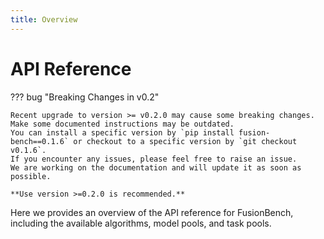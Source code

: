 ```yaml
---
title: Overview
---
```

# API Reference

??? bug "Breaking Changes in v0.2"

    Recent upgrade to version >= v0.2.0 may cause some breaking changes. Make some documented instructions may be outdated.
    You can install a specific version by `pip install fusion-bench==0.1.6` or checkout to a specific version by `git checkout v0.1.6`.
    If you encounter any issues, please feel free to raise an issue.
    We are working on the documentation and will update it as soon as possible. 
    
    **Use version >=0.2.0 is recommended.**

Here we provides an overview of the API reference for FusionBench, including the available algorithms, model pools, and task pools.
